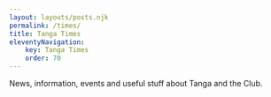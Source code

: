 ```yaml
---
layout: layouts/posts.njk
permalink: /times/
title: Tanga Times
eleventyNavigation:
    key: Tanga Times
    order: 70
---
```


News, information, events and useful stuff about Tanga and the Club.

